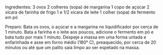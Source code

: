 Ingredientes:
  3 ovos
  2 colheres (sopa) de margarina
  1 copo de açúcar
  2 xícara de farinha de frigo
  1 e 1/2 xícara de leite
  1 colher (sopa) de fermento em pó

Preparo:
  Bata os ovos, o açúcar e a margarina no liquidificador por cerca de 1 minuto.
  Bata a farinha e o leite aos poucos, adicione o fermento em pó e bata tudo por mais 1 minuto.
  Despeje a massa em uma forma untada e enfarinhada e asse em forno médio (180° C), preaquecido, por cerca de 20 minutos ou até que um palito saia limpo ao ser espetado na massa.
